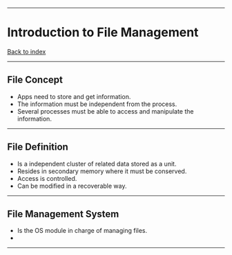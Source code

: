 
---
# Introduction to File Management

[Back to index](../README.md)

---
## File Concept

- Apps need to store and get information.
- The information must be independent from the process.
- Several processes must be able to access and manipulate the information.

---
## File Definition

- Is a independent cluster of related data stored as a unit.
- Resides in secondary memory where it must be conserved.
- Access is controlled.
- Can be modified in a recoverable way.

---
## File Management System

- Is the OS module in charge of managing files.
- 

---